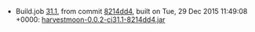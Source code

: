 * Build.job [31.1](https://travis-ci.org/HarvestMoon/HarvestMoon/jobs/99242738), from commit [8214dd4](https://github.com/HarvestMoon/HarvestMoon/commit/8214dd43d7c1b1f8ba3f026336362f5df2ecfe96), built on Tue, 29 Dec 2015 11:49:08 +0000: [harvestmoon-0.0.2-ci31.1-8214dd4.jar](https://github.com/HarvestMoon/CIBuilds/releases/download/ci31.1/harvestmoon-0.0.2-ci31.1-8214dd4.jar)
